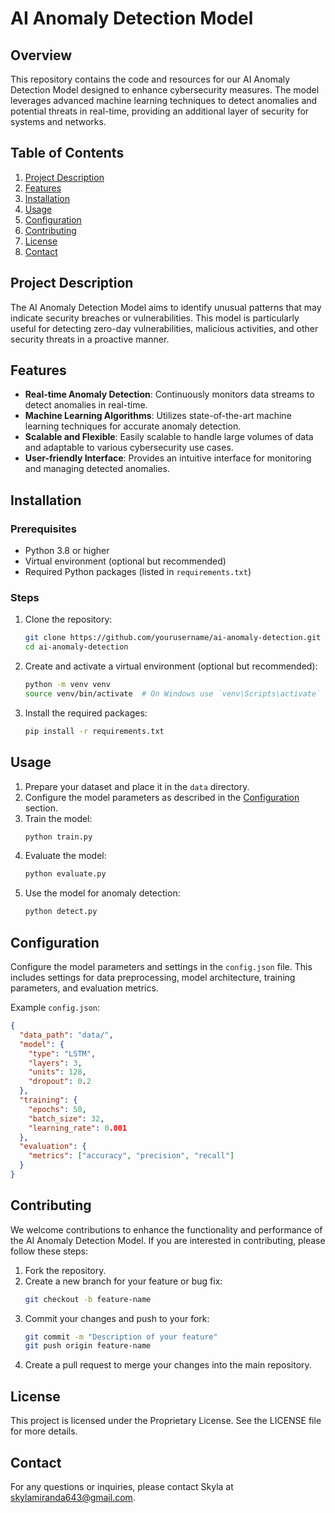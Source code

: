 # AI Anomaly Detection Model

## Overview
This repository contains the code and resources for our AI Anomaly Detection Model designed to enhance cybersecurity measures. The model leverages advanced machine learning techniques to detect anomalies and potential threats in real-time, providing an additional layer of security for systems and networks.

## Table of Contents
1. [Project Description](#project-description)
2. [Features](#features)
3. [Installation](#installation)
4. [Usage](#usage)
5. [Configuration](#configuration)
6. [Contributing](#contributing)
7. [License](#license)
8. [Contact](#contact)

## Project Description
The AI Anomaly Detection Model aims to identify unusual patterns that may indicate security breaches or vulnerabilities. This model is particularly useful for detecting zero-day vulnerabilities, malicious activities, and other security threats in a proactive manner.

## Features
- **Real-time Anomaly Detection**: Continuously monitors data streams to detect anomalies in real-time.
- **Machine Learning Algorithms**: Utilizes state-of-the-art machine learning techniques for accurate anomaly detection.
- **Scalable and Flexible**: Easily scalable to handle large volumes of data and adaptable to various cybersecurity use cases.
- **User-friendly Interface**: Provides an intuitive interface for monitoring and managing detected anomalies.

## Installation
### Prerequisites
- Python 3.8 or higher
- Virtual environment (optional but recommended)
- Required Python packages (listed in `requirements.txt`)

### Steps
1. Clone the repository:
   ```bash
   git clone https://github.com/yourusername/ai-anomaly-detection.git
   cd ai-anomaly-detection
   ```
2. Create and activate a virtual environment (optional but recommended):
   ```bash
   python -m venv venv
   source venv/bin/activate  # On Windows use `venv\Scripts\activate`
   ```
3. Install the required packages:
   ```bash
   pip install -r requirements.txt
   ```

## Usage
1. Prepare your dataset and place it in the `data` directory.
2. Configure the model parameters as described in the [Configuration](#configuration) section.
3. Train the model:
   ```bash
   python train.py
   ```
4. Evaluate the model:
   ```bash
   python evaluate.py
   ```
5. Use the model for anomaly detection:
   ```bash
   python detect.py
   ```

## Configuration
Configure the model parameters and settings in the `config.json` file. This includes settings for data preprocessing, model architecture, training parameters, and evaluation metrics.

Example `config.json`:
```json
{
  "data_path": "data/",
  "model": {
    "type": "LSTM",
    "layers": 3,
    "units": 128,
    "dropout": 0.2
  },
  "training": {
    "epochs": 50,
    "batch_size": 32,
    "learning_rate": 0.001
  },
  "evaluation": {
    "metrics": ["accuracy", "precision", "recall"]
  }
}
```

## Contributing
We welcome contributions to enhance the functionality and performance of the AI Anomaly Detection Model. If you are interested in contributing, please follow these steps:
1. Fork the repository.
2. Create a new branch for your feature or bug fix:
   ```bash
   git checkout -b feature-name
   ```
3. Commit your changes and push to your fork:
   ```bash
   git commit -m "Description of your feature"
   git push origin feature-name
   ```
4. Create a pull request to merge your changes into the main repository.

## License
This project is licensed under the Proprietary License. See the LICENSE file for more details.

## Contact
For any questions or inquiries, please contact Skyla at [skylamiranda643@gmail.com](mailto:skylamiranda643@gmail.com).
